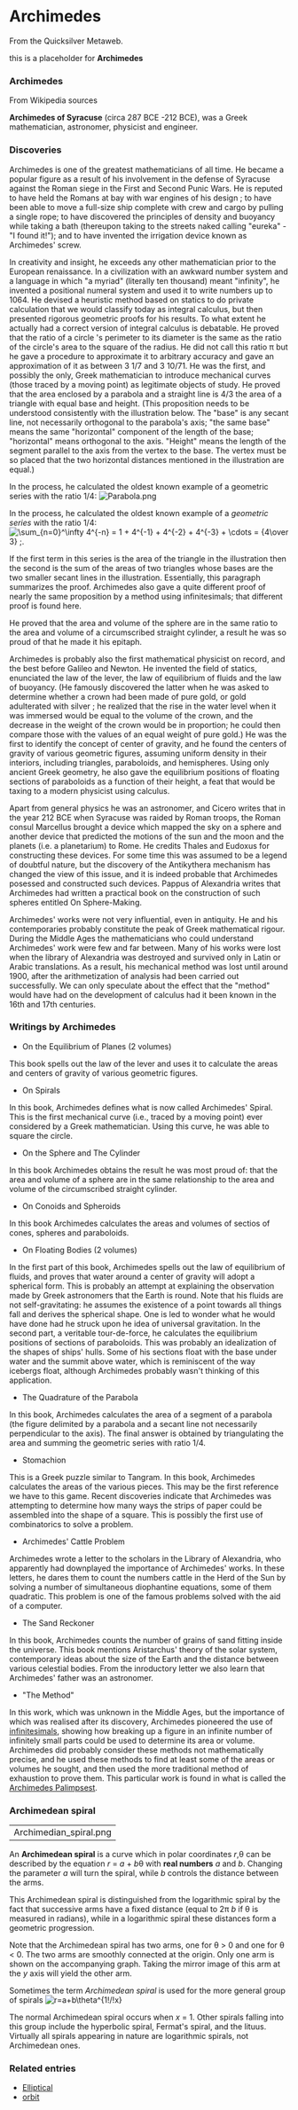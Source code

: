 
# Archimedes

From the Quicksilver Metaweb.

this is a placeholder for **Archimedes**
### Archimedes


From Wikipedia sources

**Archimedes of Syracuse** (circa 287 BCE -212 BCE), was a Greek mathematician, astronomer, physicist and engineer. 

### Discoveries

 
Archimedes is one of the greatest mathematicians of all time. He became a popular figure as a result of his involvement in the defense of Syracuse against the Roman siege in the First and Second Punic Wars. He is reputed to have held the Romans at bay with war engines of his design ; to have been able to move a full-size ship complete with crew and cargo by pulling a single rope; to have discovered the principles of density and buoyancy while taking a bath (thereupon taking to the streets naked calling "eureka" - "I found it!"); and to have invented the irrigation device known as Archimedes' screw. 

In creativity and insight, he exceeds any other mathematician prior to the European renaissance. In a civilization with an awkward number system and a language in which "a myriad" (literally ten thousand) meant "infinity", he invented a positional numeral system and used it to write numbers up to 1064. He devised a heuristic method based on statics to do private calculation that we would classify today as integral calculus, but then presented rigorous geometric proofs for his results. To what extent he actually had a correct version of integral calculus is debatable. He proved that the ratio of a circle 's perimeter to its diameter is the same as the ratio of the circle's area to the square of the radius. He did not call this ratio π but he gave a procedure to approximate it to arbitrary accuracy and gave an approximation of it as between 3 1/7 and 3 10/71. He was the first, and possibly the only, Greek mathematician to introduce mechanical curves (those traced by a moving point) as legitimate objects of study. He proved that the area enclosed by a parabola and a straight line is 4/3 the area of a triangle with equal base and height. (This proposition needs to be understood consistently with the illustration below. The "base" is any secant line, not necessarily orthogonal to the parabola's axis; "the same base" means the same "horizontal" component of the length of the base; "horizontal" means orthogonal to the axis. "Height" means the length of the segment parallel to the axis from the vertex to the base. The vertex must be so placed that the two horizontal distances mentioned in the illustration are equal.) 

In the process, he calculated the oldest known example of a geometric series with the ratio 1/4: ![Parabola.png](/https://web.archive.org/web/20060725171038im_/http://en.wikipedia.org/upload/6/6f/Parabola.png)  


In the process, he calculated the oldest known example of a *geometric series* with the ratio 1/4:
![ \sum_{n=0}^\infty 4^{-n} = 1 + 4^{-1} + 4^{-2} + 4^{-3} + \cdots = {4\over 3} \;. ](/web/20060725171038im_/http://www.metaweb.com/wiki/upload/math/e9536b14f759bdb301399dc41be5c168.png)

If the first term in this series is the area of the triangle in the illustration then the second is the sum of the areas of two triangles whose bases are the two smaller secant lines in the illustration. Essentially, this paragraph summarizes the proof. Archimedes also gave a quite different proof of nearly the same proposition by a method using infinitesimals; that different proof is found here. 

He proved that the area and volume of the sphere are in the same ratio to the area and volume of a circumscribed straight cylinder, a result he was so proud of that he made it his epitaph. 

Archimedes is probably also the first mathematical physicist on record, and the best before Galileo and Newton. He invented the field of statics, enunciated the law of the lever, the law of equilibrium of fluids and the law of buoyancy. (He famously discovered the latter when he was asked to determine whether a crown had been made of pure gold, or gold adulterated with silver ; he realized that the rise in the water level when it was immersed would be equal to the volume of the crown, and the decrease in the weight of the crown would be in proportion; he could then compare those with the values of an equal weight of pure gold.) He was the first to identify the concept of center of gravity, and he found the centers of gravity of various geometric figures, assuming uniform density in their interiors, including triangles, paraboloids, and hemispheres. Using only ancient Greek geometry, he also gave the equilibrium positions of floating sections of paraboloids as a function of their height, a feat that would be taxing to a modern physicist using calculus. 

Apart from general physics he was an astronomer, and Cicero writes that in the year 212 BCE when Syracuse was raided by Roman troops, the Roman consul Marcellus brought a device which mapped the sky on a sphere and another device that predicted the motions of the sun and the moon and the planets (i.e. a planetarium) to Rome. He credits Thales and Eudoxus for constructing these devices. For some time this was assumed to be a legend of doubtful nature, but the discovery of the Antikythera mechanism has changed the view of this issue, and it is indeed probable that Archimedes posessed and constructed such devices. Pappus of Alexandria writes that Archimedes had written a practical book on the construction of such spheres entitled On Sphere-Making. 

Archimedes' works were not very influential, even in antiquity. He and his contemporaries probably constitute the peak of Greek mathematical rigour. During the Middle Ages the mathematicians who could understand Archimedes' work were few and far between. Many of his works were lost when the library of Alexandria was destroyed and survived only in Latin or Arabic translations. As a result, his mechanical method was lost until around 1900, after the arithmetization of analysis had been carried out successfully. We can only speculate about the effect that the "method" would have had on the development of calculus had it been known in the 16th and 17th centuries. 

### Writings by Archimedes


* On the Equilibrium of Planes (2 volumes)

This book spells out the law of the lever and uses it to calculate the areas and centers of gravity of various geometric figures. 
* On Spirals

In this book, Archimedes defines what is now called Archimedes' Spiral. This is the first mechanical curve (i.e., traced by a moving point) ever considered by a Greek mathematician. Using this curve, he was able to square the circle. 
* On the Sphere and The Cylinder

In this book Archimedes obtains the result he was most proud of: that the area and volume of a sphere are in the same relationship to the area and volume of the circumscribed straight cylinder. 
* On Conoids and Spheroids

In this book Archimedes calculates the areas and volumes of sectios of cones, spheres and paraboloids. 
* On Floating Bodies (2 volumes)

In the first part of this book, Archimedes spells out the law of equilibrium of fluids, and proves that water around a center of gravity will adopt a spherical form. This is probably an attempt at explaining the observation made by Greek astronomers that the Earth is round. Note that his fluids are not self-gravitating: he assumes the existence of a point towards all things fall and derives the spherical shape. One is led to wonder what he would have done had he struck upon he idea of universal gravitation.
In the second part, a veritable tour-de-force, he calculates the equilibrium positions of sections of paraboloids. This was probably an idealization of the shapes of ships' hulls. Some of his sections float with the base under water and the summit above water, which is reminiscent of the way icebergs float, although Archimedes probably wasn't thinking of this application.
* The Quadrature of the Parabola

In this book, Archimedes calculates the area of a segment of a parabola (the figure delimited by a parabola and a secant line not necessarily perpendicular to the axis). The final answer is obtained by triangulating the area and summing the geometric series with ratio 1/4. 
* Stomachion

This is a Greek puzzle similar to Tangram. In this book, Archimedes calculates the areas of the various pieces. This may be the first reference we have to this game. Recent discoveries indicate that Archimedes was attempting to determine how many ways the strips of paper could be assembled into the shape of a square. This is possibly the first use of combinatorics to solve a problem.
* Archimedes' Cattle Problem

Archimedes wrote a letter to the scholars in the Library of Alexandria, who apparently had downplayed the importance of Archimedes' works. In these letters, he dares them to count the numbers cattle in the Herd of the Sun by solving a number of simultaneous diophantine equations, some of them quadratic. This problem is one of the famous problems solved with the aid of a computer. 
* The Sand Reckoner

In this book, Archimedes counts the number of grains of sand fitting inside the universe. This book mentions Aristarchus' theory of the solar system, contemporary ideas about the size of the Earth and the distance between various celestial bodies. From the inroductory letter we also learn that Archimedes' father was an astronomer.
* "The Method"

In this work, which was unknown in the Middle Ages, but the importance of which was realised after its discovery, Archimedes pioneered the use of [infinitesimals](/infinitesimal), showing how breaking up a figure in an infinite number of infinitely small parts could be used to determine its area or volume. Archimedes did probably consider these methods not mathematically precise, and he used these methods to find at least some of the areas or volumes he sought, and then used the more traditional method of exhaustion to prove them. This particular work is found in what is called the [Archimedes Palimpsest](/archimedes-palimpsest). 

### Archimedean spiral




|  |
| --- |
| Archimedian_spiral.png |


An **Archimedean spiral** is a curve which in polar coordinates *r*,θ can be described by the equation
*r* = *a* + *b*θ
with **real numbers** *a* and *b*. Changing the parameter *a* will turn the spiral, while *b* controls the distance between the arms.

This Archimedean spiral is distinguished from the logarithmic spiral by the fact that successive arms have a fixed distance (equal to 2π *b* if θ is measured in radians), while in a logarithmic spiral these distances form a geometric progression. 

Note that the Archimedean spiral has two arms, one for θ > 0 and one for θ < 0. The two arms are smoothly connected at the origin. Only one arm is shown on the accompanying graph. Taking the mirror image of this arm at the *y* axis will yield the other arm.

Sometimes the term *Archimedean spiral* is used for the more general group of spirals
![r=a+b\theta^{1\!/\!x}](/web/20060725171038im_/http://www.metaweb.com/wiki/upload/math/e568f4121f695d7a7a209d5ff2b14e54.png)

The normal Archimedean spiral occurs when *x* = 1. Other spirals falling into this group include the hyperbolic spiral, Fermat's spiral, and the lituus. Virtually all spirals appearing in nature are logarithmic spirals, not Archimedean ones.

### Related entries


* [Elliptical](/elliptical)
* [orbit](/orbit)
